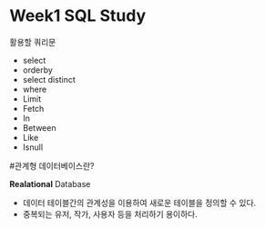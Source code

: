# Week1 SQL Study

활용할 쿼리문

- select
- orderby
- select distinct
- where
- Limit
- Fetch
- In
- Between
- Like
- Isnull


#관계형 데이터베이스란?

**Realational** Database

- 데이터 테이블간의 관계성을 이용하여 새로운 테이블을 정의할 수 있다.
- 중복되는 유저, 작가, 사용자 등을 처리하기 용이하다. 

